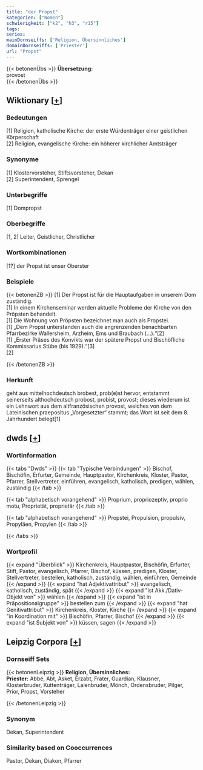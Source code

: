 ```yaml
---
title: "der Propst"
kategorien: ["Nomen"]
schwierigkeit: ["k2", "h3", "r15"]
tags:
series:
mainDornseiffs: ['Religion, Übersinnliches']
domainDornseiffs: ['Priester']
url: "Propst"
---
```


{{< betonenÜbs >}}
**Übersetzung:**  
provost  
{{< /betonenÜbs >}}

## Wiktionary [[+](https://de.wiktionary.org/wiki/Propst)]

### Bedeutungen
[1] Religion, katholische Kirche: der erste Würdenträger einer geistlichen Körperschaft  
[2] Religion, evangelische Kirche: ein höherer kirchlicher Amtsträger  

### Synonyme
[1] Klostervorsteher, Stiftsvorsteher, Dekan  
[2] Superintendent, Sprengel  

### Unterbegriffe
[1] Dompropst  

### Oberbegriffe
[1, 2] Leiter, Geistlicher, Christlicher  

### Wortkombinationen
[1?] der Propst ist unser Oberster  

### Beispiele
{{< betonenZB >}}
[1] Der Propst ist für die Hauptaufgaben in unserem Dom zuständig.  
[1] In einem Kirchenseminar werden aktuelle Probleme der Kirche von den Pröpsten behandelt.  
[1] Die Wohnung von Pröpsten bezeichnet man auch als Propstei.  
[1] „Dem Propst unterstanden auch die angrenzenden benachbarten Pfarrbezirke Wallersheim, Arzheim, Ems und Braubach (…).“[2]  
[1] „Erster Präses des Konvikts war der spätere Propst und Bischöfliche Kommissarius Stübe (bis 1929).“[3]  
[2]  

{{< /betonenZB >}}
### Herkunft
geht aus mittelhochdeutsch brobest, prob(e)st hervor, entstammt seinerseits althochdeutsch probost, probist, provost; dieses wiederum ist ein Lehnwort aus dem altfranzösischen provost, welches von dem Lateinischen praepositus „Vorgesetzter“ stammt; das Wort ist seit dem 8. Jahrhundert belegt[1]  



## dwds [[+](https://www.dwds.de/wb/Propst)]

### Wortinformation
{{< tabs "Dwds" >}}
{{< tab "Typische Verbindungen" >}}
Bischof, Bischöfin, Erfurter, Gemeinde, Hauptpastor, Kirchenkreis, Kloster, Pastor, Pfarrer, Stellvertreter, einführen, evangelisch, katholisch, predigen, wählen, zuständig
{{< /tab >}}

{{< tab "alphabetisch vorangehend" >}}
Proprium, propriozeptiv, proprio motu, Proprietät, proprietär
{{< /tab >}}

{{< tab "alphabetisch vorangehend" >}}
Propstei, Propulsion, propulsiv, Propyläen, Propylen
{{< /tab >}}

{{< /tabs >}}

### Wortprofil
{{< expand "Überblick" >}} Kirchenkreis, Hauptpastor, Bischöfin, Erfurter, Stift, Pastor, evangelisch, Pfarrer, Bischof, küssen, predigen, Kloster, Stellvertreter, bestellen, katholisch, zuständig, wählen, einführen, Gemeinde {{< /expand >}}
{{< expand "hat Adjektivattribut" >}} evangelisch, katholisch, zuständig, spät {{< /expand >}}
{{< expand "ist Akk./Dativ-Objekt von" >}} wählen {{< /expand >}}
{{< expand "ist in Präpositionalgruppe" >}} bestellen zum {{< /expand >}}
{{< expand "hat Genitivattribut" >}} Kirchenkreis, Kloster, Kirche {{< /expand >}}
{{< expand "in Koordination mit" >}} Bischöfin, Pfarrer, Bischof {{< /expand >}}
{{< expand "ist Subjekt von" >}} küssen, sagen {{< /expand >}}

## Leipzig Corpora [[+](https://corpora.uni-leipzig.de/en/res?word=Propst&corpusId=deu_newscrawl-public_2018)]

### Dornseiff Sets
{{< betonenLeipzig >}}
**Religion, Übersinnliches:**  
**Priester:** Abbé, Abt, Asket, Erzabt, Frater, Guardian, Klausner, Klosterbruder, Kuttenträger, Laienbruder, Mönch, Ordensbruder, Pilger, Prior, Propst, Vorsteher  

{{< /betonenLeipzig >}}

### Synonym
Dekan, Superintendent


### Similarity based on Cooccurrences
Pastor, Dekan, Diakon, Pfarrer

